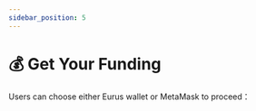 ```yaml
---
sidebar_position: 5
---
```


# 💰 Get Your Funding

Users can choose either Eurus wallet or MetaMask to proceed：